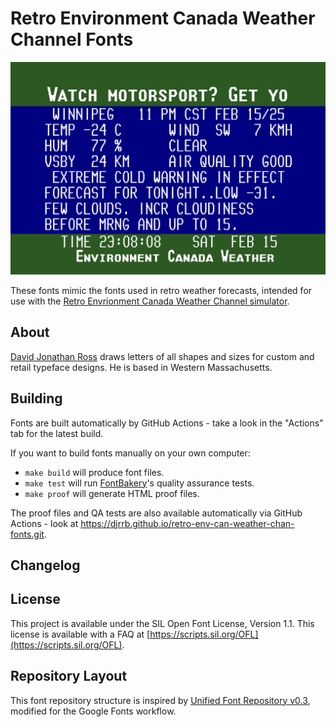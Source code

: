
# Retro Environment Canada Weather Channel Fonts

![Image of the font in use on the ECWC simultator](/documentation/image3.png)

These fonts mimic the fonts used in retro weather forecasts, intended for use with the [Retro Envrionment Canada Weather Channel simulator](https://github.com/Forceh91/retro-env-can-weather-chan).

## About

[David Jonathan Ross](https://djr.com) draws letters of all shapes and sizes for custom and retail typeface designs. He is based in Western Massachusetts.


## Building

Fonts are built automatically by GitHub Actions - take a look in the "Actions" tab for the latest build.

If you want to build fonts manually on your own computer:

* `make build` will produce font files.
* `make test` will run [FontBakery](https://github.com/googlefonts/fontbakery)'s quality assurance tests.
* `make proof` will generate HTML proof files.

The proof files and QA tests are also available automatically via GitHub Actions - look at https://djrrb.github.io/retro-env-can-weather-chan-fonts.git.

## Changelog


## License

This project is available under the SIL Open Font License, Version 1.1. This license is available with a FAQ at [https://scripts.sil.org/OFL](https://scripts.sil.org/OFL).

## Repository Layout

This font repository structure is inspired by [Unified Font Repository v0.3](https://github.com/unified-font-repository/Unified-Font-Repository), modified for the Google Fonts workflow.
